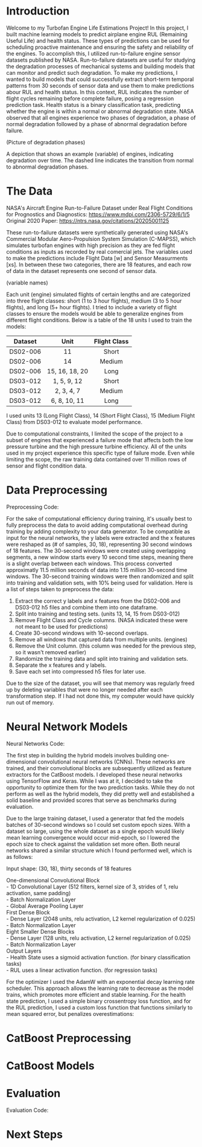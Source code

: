 # Introduction

Welcome to my Turbofan Engine Life Estimations Project! In this project, I built machine learning models to predict airplane engine RUL (Remaining Useful Life) and health status. These types of predictions can be used for scheduling proactive maintenance and ensuring the safety and reliability of the engines. To accomplish this, I utilized run-to-failure engine sensor datasets published by NASA. Run-to-failure datasets are useful for studying the degradation processes of mechanical systems and building models that can monitor and predict such degradation. To make my predictions, I wanted to build models that could successfully extract short-term temporal patterns from 30 seconds of sensor data and use them to make predictions abour RUL and health status. In this context, RUL indicates the number of flight cycles remaining before complete failure, posing a regression prediction task. Health status is a binary classification task, predicting whether the engine is within a normal or abnormal degradation state. NASA observed that all engines experience two phases of degradation, a phase of normal degradation followed by a phase of abnormal degradation before failure.

(Picture of degradation phases)

A depiction that shows an example (variable) of engines, indicating degradation over time. The dashed line indicates the transition from normal to abnormal degradation phases.


# The Data

NASA's Aircraft Engine Run-to-Failure Dataset under Real Flight Conditions for Prognostics and Diagnostics: https://www.mdpi.com/2306-5729/6/1/5  
Original 2020 Paper: https://ntrs.nasa.gov/citations/20205001125

These run-to-failure datasets were synthetically generated using NASA's Commercial Modular Aero-Propulsion System Simulation (C-MAPSS), which simulates turbofan engines with high precision as they are fed flight conditions as inputs as recorded by real comercial jets. The variables used to make the predictions include Flight Data [w] and Sensor Measurments [xs]. In between these two categories, there are 18 features, and each row of data in the dataset represents one second of sensor data.

(variable names)

Each unit (engine) simulated flights of certain lengths and are categorized into three flight classes: short (1 to 3 hour flights), medium (3 to 5 hour flights), and long (5+ hour flights). I tried to include a variety of flight classes to ensure the models would be able to generalize engines from different flight conditions. Below is a table of the 18 units I used to train the models:

<p align="center">  

| Dataset | Unit | Flight Class |
|--------------|:-------------:|:--------:|
| DS02-006     | 11 | Short |
| DS02-006     | 14 | Medium |
| DS02-006     | 15, 16, 18, 20 | Long |
| DS03-012     | 1, 5, 9, 12 | Short |
| DS03-012     | 2, 3, 4, 7 | Medium |
| DS03-012     | 6, 8, 10, 11 | Long |  

</p>

I used units 13 (Long Flight Class), 14 (Short Flight Class), 15 (Medium Flight Class) from DS03-012 to evaluate model performance.

Due to computational constraints, I limited the scope of the project to a subset of engines that experienced a failure mode that affects both the low pressure turbine and the high pressure turbine efficiency. All of the units used in my project experience this specific type of failure mode. Even while limiting the scope, the raw training data contained over 11 million rows of sensor and flight condition data.  

# Data Preprocessing
Preprocessing Code: 

For the sake of computational efficiency during training, it's usually best to fully preprocess the data to avoid adding computational overhead during training by adding complexity to your data generator. To be compatible as input for the neural networks, the y labels were extracted and the x features were reshaped as (# of samples, 30, 18), representing 30 second windows of 18 features. The 30-second windows were created using overlapping segments, a new window starts every 10 second time steps, meaning there is a slight overlap between each windows. This process converted approximatly 11.5 million seconds of data into 1.15 million 30-second time windows. The 30-second training windows were then randomized and split into training and validation sets, with 10% being used for validation. Here is a list of steps taken to preprocess the data:

1. Extract the correct y labels and x features from the DS02-006 and DS03-012 h5 files and combine them into one dataframe.
2. Split into training and testing sets. (units 13, 14, 15 from DS03-012)
3. Remove Flight Class and Cycle columns. (NASA indicated these were not meant to be used for predictions)
4. Create 30-second windows with 10-second overlaps.
5. Remove all windows that captured data from multiple units. (engines)
6. Remove the Unit column. (this column was needed for the previous step, so it wasn't removed earlier)
7. Randomize the training data and split into training and validation sets.
8. Separate the x features and y labels.
9. Save each set into compressed h5 files for later use.

Due to the size of the dataset, you will see that memory was regularly freed up by deleting variables that were no longer needed after each transformation step. If I had not done this, my computer would have quickly run out of memory.  

# Neural Network Models
Neural Networks Code: 

The first step in building the hybrid models involves building one-dimensional convolutional neural networks (CNNs). These networks are trained, and their convolutional blocks are subsequently utilized as feature extractors for the CatBoost models. I developed these neural networks using TensorFlow and Keras. While I was at it, I decided to take the opportunity to optimize them for the two prediction tasks. While they do not perform as well as the hybrid models, they did pretty well and established a solid baseline and provided scores that serve as benchmarks during evaluation.

Due to the large training dataset, I used a generator that fed the models batches of 30-second windows so I could set custom epoch sizes. With a dataset so large, using the whole dataset as a single epoch would likely mean learning convergence would occur mid-epoch, so I lowered the epoch size to check against the validation set more often. Both neural networks shared a similar structure which I found performed well, which is as follows:

Input shape: (30, 18), thirty seconds of 18 features

One-dimensional Convolutional Block  
    - 1D Convolutional Layer (512 filters, kernel size of 3, strides of 1, relu activation, same padding)  
    - Batch Normalization Layer  
    - Global Average Pooling Layer  
First Dense Block  
    - Dense Layer (2048 units, relu activation, L2 kernel regularization of 0.025)  
    - Batch Normalization Layer  
Eight Smaller Dense Blocks  
    - Dense Layer (128 units, relu activation, L2 kernel regularization of 0.025)  
    - Batch Normalization Layer  
Output Layers  
    - Health State uses a sigmoid activation function. (for binary classification tasks)  
    - RUL uses a linear activation function. (for regression tasks)  

For the optimizer I used the AdamW with an exponential decay learning rate scheduler. This approach allows the learning rate to decrease as the model trains, which promotes more efficient and stable learning. For the health state prediction, I used a simple binary crossentropy loss function, and for the RUL prediction, I used a custom loss function that functions similarly to mean squared error, but penalizes overestimations:



# CatBoost Preprocessing

# CatBoost Models

# Evaluation
Evaluation Code: 


# Next Steps

